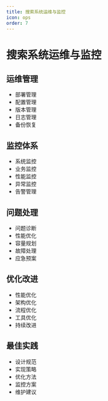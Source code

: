 ```yaml
---
title: 搜索系统运维与监控
icon: ops
order: 7
---
```


# 搜索系统运维与监控

## 运维管理
- 部署管理
- 配置管理
- 版本管理
- 日志管理
- 备份恢复

## 监控体系
- 系统监控
- 业务监控
- 性能监控
- 异常监控
- 告警管理

## 问题处理
- 问题诊断
- 性能优化
- 容量规划
- 故障处理
- 应急预案

## 优化改进
- 性能优化
- 架构优化
- 流程优化
- 工具优化
- 持续改进

## 最佳实践
- 设计规范
- 实现策略
- 优化方法
- 监控方案
- 维护建议
